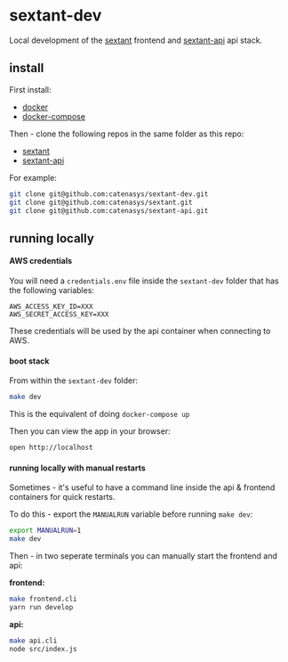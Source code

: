 # sextant-dev

Local development of the [sextant](https://github.com/catenasys/sextant) frontend and [sextant-api](https://github.com/catenasys/sextant-api) api stack.

## install

First install: 

 * [docker](https://docs.docker.com/install/)
 * [docker-compose](https://docs.docker.com/compose/install/)

Then - clone the following repos in the same folder as this repo:

 * [sextant](https://github.com/catenasys/sextant)
 * [sextant-api](https://github.com/catenasys/sextant-api)


For example:

```bash
git clone git@github.com:catenasys/sextant-dev.git
git clone git@github.com:catenasys/sextant.git
git clone git@github.com:catenasys/sextant-api.git
```

## running locally

#### AWS credentials

You will need a `credentials.env` file inside the `sextant-dev` folder that has the following variables:

```
AWS_ACCESS_KEY_ID=XXX
AWS_SECRET_ACCESS_KEY=XXX
```

These credentials will be used by the api container when connecting to AWS.

#### boot stack

From within the `sextant-dev` folder:

```bash
make dev
```

This is the equivalent of doing `docker-compose up`

Then you can view the app in your browser:

```bash
open http://localhost
```

#### running locally with manual restarts

Sometimes - it's useful to have a command line inside the api & frontend containers for quick restarts.

To do this - export the `MANUALRUN` variable before running `make dev`:

```bash
export MANUALRUN=1
make dev
```

Then - in two seperate terminals you can manually start the frontend and api:


**frontend:**

```bash
make frontend.cli
yarn run develop
```

**api:**

```bash
make api.cli
node src/index.js
```


